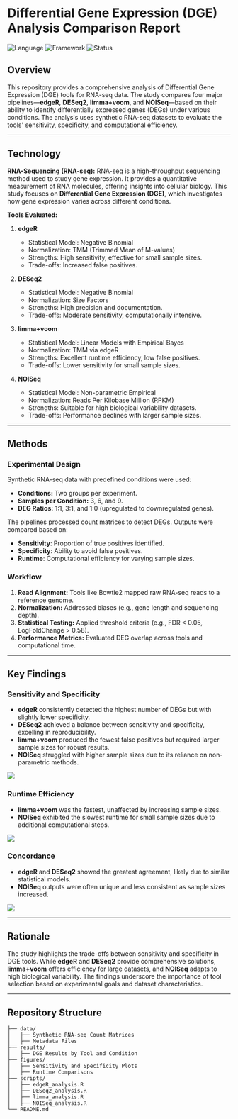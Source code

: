 # Differential Gene Expression (DGE) Analysis Comparison Report

![Language](https://img.shields.io/badge/language-R%2FPython-blue)
![Framework](https://img.shields.io/badge/framework-Bioconductor%2FedgeR%2C%20DESeq2%2C%20NOISeq%2C%20Limma%2Bvoom-orange)
![Status](https://img.shields.io/badge/status-Completed-success)

## Overview

This repository provides a comprehensive analysis of Differential Gene Expression (DGE) tools for RNA-seq data. The study compares four major pipelines—**edgeR**, **DESeq2**, **limma+voom**, and **NOISeq**—based on their ability to identify differentially expressed genes (DEGs) under various conditions. The analysis uses synthetic RNA-seq datasets to evaluate the tools' sensitivity, specificity, and computational efficiency.

---

## Technology


**RNA-Sequencing (RNA-seq):**
RNA-seq is a high-throughput sequencing method used to study gene expression. It provides a quantitative measurement of RNA molecules, offering insights into cellular biology. This study focuses on **Differential Gene Expression (DGE)**, which investigates how gene expression varies across different conditions.

**Tools Evaluated:**
1. **edgeR**  
   - Statistical Model: Negative Binomial  
   - Normalization: TMM (Trimmed Mean of M-values)  
   - Strengths: High sensitivity, effective for small sample sizes.  
   - Trade-offs: Increased false positives.  
   
2. **DESeq2**  
   - Statistical Model: Negative Binomial  
   - Normalization: Size Factors  
   - Strengths: High precision and documentation.  
   - Trade-offs: Moderate sensitivity, computationally intensive.  

3. **limma+voom**  
   - Statistical Model: Linear Models with Empirical Bayes  
   - Normalization: TMM via edgeR  
   - Strengths: Excellent runtime efficiency, low false positives.  
   - Trade-offs: Lower sensitivity for small sample sizes.  

4. **NOISeq**  
   - Statistical Model: Non-parametric Empirical  
   - Normalization: Reads Per Kilobase Million (RPKM)  
   - Strengths: Suitable for high biological variability datasets.  
   - Trade-offs: Performance declines with larger sample sizes.

---

## Methods

### Experimental Design

Synthetic RNA-seq data with predefined conditions were used:
- **Conditions:** Two groups per experiment.  
- **Samples per Condition:** 3, 6, and 9.  
- **DEG Ratios:** 1:1, 3:1, and 1:0 (upregulated to downregulated genes).  

The pipelines processed count matrices to detect DEGs. Outputs were compared based on:
- **Sensitivity**: Proportion of true positives identified.  
- **Specificity**: Ability to avoid false positives.  
- **Runtime**: Computational efficiency for varying sample sizes.

### Workflow
1. **Read Alignment:** Tools like Bowtie2 mapped raw RNA-seq reads to a reference genome.  
2. **Normalization:** Addressed biases (e.g., gene length and sequencing depth).  
3. **Statistical Testing:** Applied threshold criteria (e.g., FDR < 0.05, LogFoldChange > 0.58).  
4. **Performance Metrics:** Evaluated DEG overlap across tools and computational time.

---

## Key Findings

### Sensitivity and Specificity
- **edgeR** consistently detected the highest number of DEGs but with slightly lower specificity.
- **DESeq2** achieved a balance between sensitivity and specificity, excelling in reproducibility.
- **limma+voom** produced the fewest false positives but required larger sample sizes for robust results.
- **NOISeq** struggled with higher sample sizes due to its reliance on non-parametric methods.

<p>
  <img src="sens_vs_spec_4_models.png">
</p>

### Runtime Efficiency
- **limma+voom** was the fastest, unaffected by increasing sample sizes.
- **NOISeq** exhibited the slowest runtime for small sample sizes due to additional computational steps.

<p>
  <img src="runtime-Analysis.png">
</p>

### Concordance
- **edgeR** and **DESeq2** showed the greatest agreement, likely due to similar statistical models.
- **NOISeq** outputs were often unique and less consistent as sample sizes increased.

<p>
  <img src="9_samples_concordance.png">
</p>

---

## Rationale

The study highlights the trade-offs between sensitivity and specificity in DGE tools. While **edgeR** and **DESeq2** provide comprehensive solutions, **limma+voom** offers efficiency for large datasets, and **NOISeq** adapts to high biological variability. The findings underscore the importance of tool selection based on experimental goals and dataset characteristics.

---

## Repository Structure

```plaintext
├── data/
│   ├── Synthetic RNA-seq Count Matrices
│   ├── Metadata Files
├── results/
│   ├── DGE Results by Tool and Condition
├── figures/
│   ├── Sensitivity and Specificity Plots
│   ├── Runtime Comparisons
├── scripts/
│   ├── edgeR_analysis.R
│   ├── DESeq2_analysis.R
│   ├── limma_analysis.R
│   ├── NOISeq_analysis.R
└── README.md
